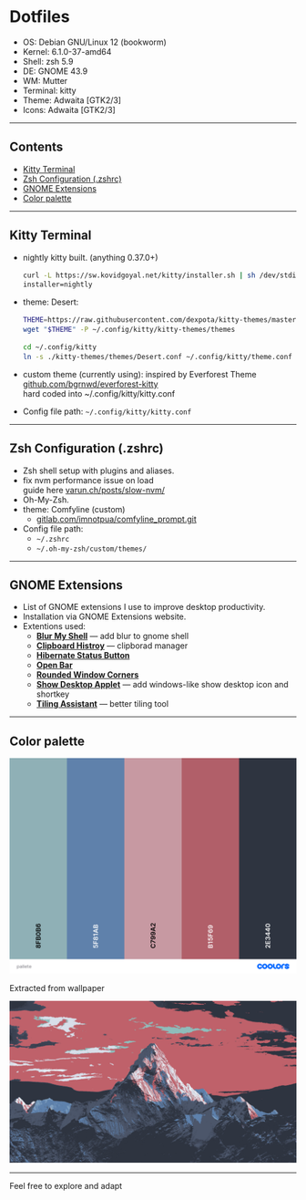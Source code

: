 # Dotfiles

- OS: Debian GNU/Linux 12 (bookworm)
- Kernel: 6.1.0-37-amd64
- Shell: zsh 5.9 
- DE: GNOME 43.9
- WM: Mutter
- Terminal: kitty
- Theme: Adwaita [GTK2/3]
- Icons: Adwaita [GTK2/3]
---

## Contents

- [Kitty Terminal](#kitty-terminal)  
- [Zsh Configuration (.zshrc)](#zsh-configuration-zshrc)  
- [GNOME Extensions](#gnome-extensions)
- [Color palette](#color-palette)

---

## Kitty Terminal

- nightly kitty built. (anything 0.37.0+)
    ```bash
    curl -L https://sw.kovidgoyal.net/kitty/installer.sh | sh /dev/stdin \
    installer=nightly
    ```
- theme: Desert:

    ```bash
    THEME=https://raw.githubusercontent.com/dexpota/kitty-themes/master/themes/Desert.conf
    wget "$THEME" -P ~/.config/kitty/kitty-themes/themes
    ```
    ```bash
    cd ~/.config/kitty
    ln -s ./kitty-themes/themes/Desert.conf ~/.config/kitty/theme.conf
    ```
- custom theme (currently using): inspired by Everforest Theme  
[github.com/bgrnwd/everforest-kitty](https://github.com/bgrnwd/everforest-kitty)  
hard coded into ~/.config/kitty/kitty.conf
- Config file path: `~/.config/kitty/kitty.conf`  

---

## Zsh Configuration (.zshrc)

- Zsh shell setup with plugins and aliases.
- fix nvm performance issue on load  
    guide here [varun.ch/posts/slow-nvm/](https://varun.ch/posts/slow-nvm/)
- Oh-My-Zsh.
- theme: Comfyline (custom)
    - [gitlab.com/imnotpua/comfyline_prompt.git](https://gitlab.com/imnotpua/comfyline_prompt)
- Config file path:
    - `~/.zshrc`
    - `~/.oh-my-zsh/custom/themes/`


---

## GNOME Extensions

- List of GNOME extensions I use to improve desktop productivity.  
- Installation via GNOME Extensions website.
- Extentions used:  
  - [**Blur My Shell**](https://github.com/aunetx/blur-my-shell) — add blur to gnome shell  
  - [**Clipboard Histroy**](https://github.com/SUPERCILEX/gnome-clipboard-history) — clipborad manager
  - [**Hibernate Status Button**](https://github.com/arelange/gnome-shell-extension-hibernate-status)
  - [**Open Bar**](https://github.com/neuromorph/openbar)
  - [**Rounded Window Corners**](https://github.com/yilozt/rounded-window-corners)
  - [**Show Desktop Applet**](https://github.com/Valent-in/Show-Desktop-Applet) — add windows-like show desktop icon and shortkey
  - [**Tiling Assistant**](https://github.com/Leleat/Tiling-Assistant) — better tiling tool

---

## Color palette
![palette](other/pallete.png "palette")  
  
Extracted from wallpaper
  
![wallpaper](wallpaper/wallpaper.png "wallpaper")

---

Feel free to explore and adapt
